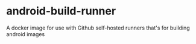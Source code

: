 # android-build-runner
A docker image for use with Github self-hosted runners that's for building android images
